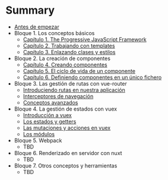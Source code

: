 # Summary

* [Antes de empezar](README.md)
* Bloque 1. Los conceptos básicos
    * [Capítulo 1. The Progressive JavaScript Framework](introduccion.md)
    * [Capítulo 2. Trabajando con templates](templates.md)
    * [Capítulo 3. Enlazando clases y estilos](estilos.md)
* Bloque 2. La creación de componentes
    * [Capítulo 4. Creando componentes](componentes.md)
    * [Capítulo 5. El ciclo de vida de un componente](ciclo.md)
    * [Capítulo 6. Definiendo componentes en un único fichero](fichero.md)
* Bloque 3. Las gestión de rutas con vue-router
    * [Introduciendo rutas  en nuestra aplicación](rutas.md)
    * [Interceptores de navegación](interceptores.md)
    * [Conceptos avanzados](router-avanzado.md)
* Bloque 4. La gestión de estados con vuex
    * [Introducción a vuex](vuex.md)
    * [Los estados y getters](getters.md)
    * [Las mutaciones y acciones en vuex](mutaciones.md)
    * [Los módulos](módulos.md)
* Bloque 5. Webpack
    * TBD
* Bloque 6. Renderizado en servidor con nuxt
    * TBD
* Bloque 7. Otros conceptos y herramientas
    * TBD


